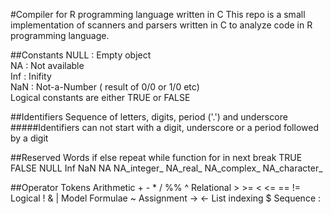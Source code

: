 #Compiler for R programming language written in C
This repo is a small implementation of scanners and parsers written in C to analyze code in R programming language.

##Constants
NULL : Empty object  
NA : Not available  
Inf : Inifity  
NaN : Not-a-Number ( result of 0/0 or 1/0 etc)  
Logical constants are either TRUE or FALSE  

##Identifiers
Sequence of letters, digits, period ('.') and underscore
#####Identifiers can not start with a digit, underscore or a period followed by a digit

##Reserved Words
if
else
repeat
while
function
for
in
next
break
TRUE
FALSE
NULL
Inf
NaN
NA
NA_integer_
NA_real_
NA_complex_
NA_character_

##Operator Tokens
Arithmetic	+ - * / %% ^
Relational > >= < <= == !=
Logical ! & |
Model Formulae ~
Assignment -> <-
List indexing $
Sequence :